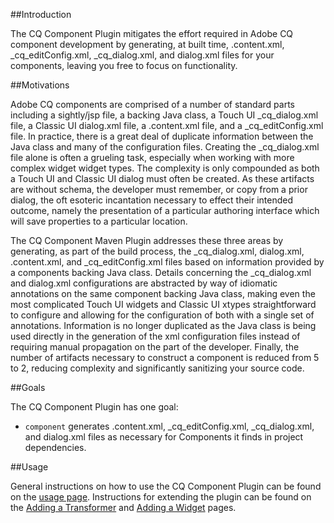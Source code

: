 ##Introduction

The CQ Component Plugin mitigates the effort required in Adobe CQ component development by generating, at built time, .content.xml, _cq_editConfig.xml, _cq_dialog.xml, and dialog.xml files for your components, leaving you free to focus on functionality.

##Motivations

Adobe CQ components are comprised of a number of standard parts including a sightly/jsp file, a backing Java class, a Touch UI _cq_dialog.xml file, a Classic UI dialog.xml file, a .content.xml file, and a _cq_editConfig.xml file. In practice, there is a great deal of duplicate information between the Java class and many of the configuration files. Creating the _cq_dialog.xml file alone is often a grueling task, especially when working with more complex widget widget types. The complexity is only compounded as both a Touch UI and Classic UI dialog must often be created.  As these artifacts are without schema, the developer must remember, or copy from a prior dialog, the oft esoteric incantation necessary to effect their intended outcome, namely the presentation of a particular authoring interface which will save properties to a particular location.

The CQ Component Maven Plugin addresses these three areas by generating, as part of the build process, the _cq_dialog.xml, dialog.xml, .content.xml, and _cq_editConfig.xml files based on information provided by a components backing Java class. Details concerning the _cq_dialog.xml and dialog.xml configurations are abstracted by way of idiomatic annotations on the same component backing Java class, making even the most complicated Touch UI widgets and Classic UI xtypes straightforward to configure and allowing for the configuration of both with a single set of annotations. Information is no longer duplicated as the Java class is being used directly in the generation of the xml configuration files instead of requiring manual propagation on the part of the developer. Finally, the number of artifacts necessary to construct a component is reduced from 5 to 2, reducing complexity and significantly sanitizing your source code.

##Goals

The CQ Component Plugin has one goal:

* `component` generates .content.xml, _cq_editConfig.xml, _cq_dialog.xml, and dialog.xml files as necessary for Components it finds in project dependencies.

##Usage

General instructions on how to use the CQ Component Plugin can be found on the [usage page](usage.html).  Instructions for
extending the plugin can be found on the [Adding a Transformer](adding-a-transformer.html) and [Adding a Widget](adding-a-widget.html)
pages.

